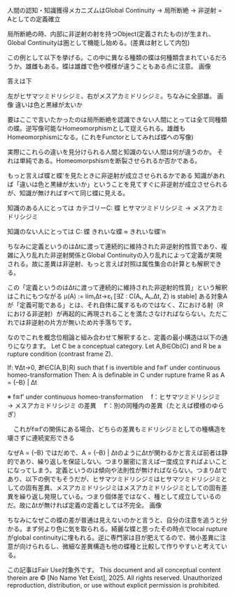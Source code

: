 人間の認知・知識獲得メカニズムはGlobal Continuity → 局所断絶 → 非逆射 = Aとしての定義確立

局所断絶の時、内部に非逆射の射を持つObject(定義されたもの)が生まれ、Global Continuityは圏として機能し始める。(差異は射として内包)

この例として以下を挙げる。この中に異なる種類の蝶は何種類含まれているだろうか。雄雌もある。蝶は雄雌で色や模様が違うこともある点に注意。
画像

答えは下









左がヒサマツミドリシジミ、右がメスアカミドリシジミ。ちなみに全部雄。
画像
違いは色と黒縁が太いか

要はここで言いたかったのは局所断絶を認識できない人間にとっては全て同種類の蝶。逆写像可能なHomeomorphismとして捉えられる。雄雌もHomeomorphismになる。(これをFunctorとしてみれば蝶への写像)

実際にこれらの違いを見分けられる人間と知識のない人間は何が違うのか。
それは単純である。Homeomorpshismを断裂させられるか否かである。

もっと言えば蝶と蝶'を見たときに非逆射が成立させられるかである
知識があれば「違いは色と黒縁が太いか」ということを見てすぐに非逆射が成立させられるが、知識が無ければすべて同じ蝶に見える。

知識のある人にとっては
カテゴリーC: 蝶
ヒサマツミドリシジミ → メスアカミドリシジミ

知識のない人にとっては
C: 蝶
きれいな蝶 ≈ きれいな蝶'n

ちなみに定義というのはΔtに渡って連続的に維持された非逆射的性質であり、複雑に入り乱れた非逆射関係とGlobal Continuityの入り乱れによって定義が実現される。故に差異は非逆射、もっと言えば対照は属性集合の計算とも解釈できる。

この「定義というのはΔtに渡って連続的に維持された非逆射的性質」という解釈はこれにもつながる
μ(A) := lim₍Δt→ε₎ [∃Z : C(Aₜ, Aₜ₊Δt, Z) is stable]
ある対象Aが「定義可能である」とは、それ自体に属するものではなく、Zにおける射（Rにおける非逆射）が再起的に再現されることを満たさなければならない。ただこれでは非逆射の片方が無いため片手落ちです。

なのでこれを概念位相論と組み合わせて解釈すると、定義の最小構造は以下の通りになります。
Let C be a conceptual category.
Let A,B∈Ob(C) and R be a rupture condition (contrast frame Z).

If:
∀Δt→0, ∄f∈C(A,B∣R) such that f is invertible and f≅f′ under continuous homeo-transformation
Then:
A is definable in C under rupture frame R as A = {–B} | Δt

※ f≅f′ under continuous homeo-transformation
　f：ヒサマツミドリシジミ → メスアカミドリシジミ の差異
　f′：別の同種内の差異（たとえば模様のゆらぎ）

　これがf≅f′の関係にある場合、どちらの差異もミドリシジミとしての種構造を壊さずに連続変形できる

なぜA = {–B} ではだめで、A = {–B} | ΔtのようにΔtが関わるかと言えば前者は静的であり、繰り返しを保証しない。つまり厳密に言えば一度成立すればよいことになってしまう。定義というのは傾向や法則性が無ければならない。つまりΔtであり、以下の例でもそうだが、ヒサマツミドリシジミはヒサマツミドリシジミとしての固有差異、メスアカミドリシジミはメスアカミドリシジミとしての固有差異を繰り返し発現している。つまり個体差ではなく、種として成立しているのだ。故にΔtが無ければ定義の定義としては不完全。
画像

ちなみになぜこの蝶の差が普通は見えないのかと言うと、自分の注意を追うと分かる。まず何より色に気を取られる。綺麗な蝶と思ったその時点でlocal ruptureがglobal continuityに埋もれる。逆に専門家は目が肥えてるので、微小差異に注意が向けられるし、微細な差異構造も他の蝶種と比較して作りやすいと考えている。

この記事はFair Use対象外です。
This document and all conceptual content therein are © [No Name Yet Exist], 2025. All rights reserved. Unauthorized reproduction, distribution, or use without explicit permission is prohibited.